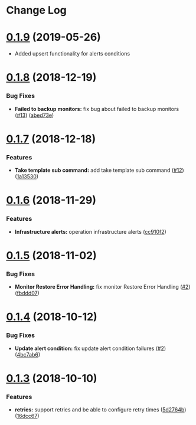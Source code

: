 # Change Log

<a name="0.1.9"></a>
# [0.1.9](https://github.com/gojek/newrelic-cli/compare/0.1.8...0.1.9) (2019-05-26)
* Added upsert functionality for alerts conditions

<a name="0.1.8"></a>
# [0.1.8](https://github.com/IBM/newrelic-cli/compare/0.1.7...0.1.8) (2018-12-19)

### Bug Fixes

* **Failed to backup monitors:** fix bug about failed to backup monitors ([#13](https://github.com/IBM/newrelic-cli/issues/13)) ([abed73e](https://github.com/IBM/newrelic-cli/commit/abed73e))


<a name="0.1.7"></a>
# [0.1.7](https://github.com/IBM/newrelic-cli/compare/0.1.6...0.1.7) (2018-12-18)

### Features

* **Take template sub command:** add take template sub command ([#12](https://github.com/IBM/newrelic-cli/issues/12)) ([1a13530](https://github.com/IBM/newrelic-cli/commit/1a13530))


<a name="0.1.6"></a>
# [0.1.6](https://github.com/IBM/newrelic-cli/compare/0.1.5...0.1.6) (2018-11-29)

### Features

* **Infrastructure alerts:** operation infrastructure alerts ([cc910f2](https://github.com/IBM/newrelic-cli/commit/cc910f2))

<a name="0.1.5"></a>
# [0.1.5](https://github.com/IBM/newrelic-cli/compare/0.1.4...0.1.5) (2018-11-02)

### Bug Fixes

* **Monitor Restore Error Handling:** fix monitor Restore Error Handling ([#2](https://github.com/IBM/newrelic-cli/issues/5)) ([fbddd07](https://github.com/IBM/newrelic-cli/commit/fbddd07))


<a name="0.1.4"></a>
# [0.1.4](https://github.com/IBM/newrelic-cli/compare/0.1.3...0.1.4) (2018-10-12)


### Bug Fixes

* **Update alert condition:** fix update alert condition failures ([#2](https://github.com/IBM/newrelic-cli/issues/2)) ([4bc7ab6](https://github.com/IBM/newrelic-cli/commit/4bc7ab6))


<a name="0.1.3"></a>
# [0.1.3](https://github.com/IBM/newrelic-cli/compare/0.1.2...0.1.3) (2018-10-10)

### Features

* **retries:** support retries and be able to configure retry times ([5d2764b](https://github.com/IBM/newrelic-cli/commit/5d2764b)) ([16dcc67](https://github.com/IBM/newrelic-cli/commit/16dcc67))
